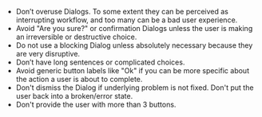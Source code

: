 - Don’t overuse Dialogs. To some extent they can be perceived as interrupting workflow, and too many can be a bad user experience.
- Avoid "Are you sure?" or confirmation Dialogs unless the user is making an irreversible or destructive choice.
- Do not use a blocking Dialog unless absolutely necessary because they are very disruptive.
- Don’t have long sentences or complicated choices.
- Avoid generic button labels like "Ok" if you can be more specific about the action a user is about to complete.
- Don't dismiss the Dialog if underlying problem is not fixed. Don't put the user back into a broken/error state.
- Don't provide the user with more than 3 buttons.
